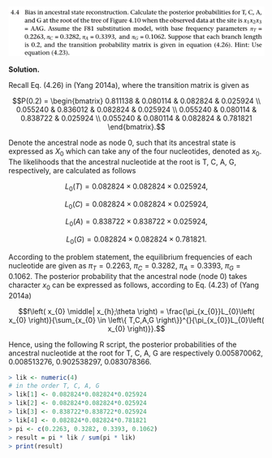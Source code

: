 <p>
  <img src=img/4.4-P.png>
</p>

**Solution.**

Recall Eq. (4.26) in (Yang 2014a), where the transition matrix is given as

$$P(0.2) = \begin{bmatrix}
0.811138 & 0.080114 & 0.082824 & 0.025924 \\
0.055240 & 0.836012 & 0.082824 & 0.025924 \\
0.055240 & 0.080114 & 0.838722 & 0.025924 \\
0.055240 & 0.080114 & 0.082824 & 0.781821
\end{bmatrix}.$$

Denote the ancestral node as node 0, such that its ancestral state is
expressed as $X_{0}$ which can take any of the four nucleotides, denoted
as $x_{0}$. The likelihoods that the ancestral nucleotide at the root is
T, C, A, G, respectively, are calculated as follows

$$L_{0}(T) = 0.082824 \times 0.082824 \times 0.025924,$$

$$L_{0}(C) = 0.082824 \times 0.082824 \times 0.025924,$$

$$L_{0}(A) = 0.838722 \times 0.838722 \times 0.025924,$$

$$L_{0}(G) = 0.082824 \times 0.082824 \times 0.781821.$$

According to the problem statement, the equilibrium frequencies of each
nucleotide are given as
$\pi_{T} = 0.2263,\ \pi_{C} = 0.3282,\ \pi_{A} = 0.3393,\ \pi_{G} = 0.1062.$
The posterior probability that the ancestral node (node 0) takes
character $x_{0}$ can be expressed as follows, according to Eq. (4.23)
of (Yang 2014a)

$$f\left( x_{0} \middle| x_{h};\theta \right) = \frac{\pi_{x_{0}}L_{0}\left( x_{0} \right)}{\sum_{x_{0} \in \left\{ T,C,A,G \right\}}^{}{\pi_{x_{0}}L_{0}\left( x_{0} \right)}}.$$

Hence, using the following R script, the posterior probabilities of the
ancestral nucleotide at the root for T, C, A, G are respectively
0.005870062, 0.008513276, 0.902538297, 0.083078366.


```R
> lik <- numeric(4)
# in the order T, C, A, G
> lik[1] <- 0.082824*0.082824*0.025924
> lik[2] <- 0.082824*0.082824*0.025924
> lik[3] <- 0.838722*0.838722*0.025924
> lik[4] <- 0.082824*0.082824*0.781821
> pi <- c(0.2263, 0.3282, 0.3393, 0.1062)
> result = pi * lik / sum(pi * lik)
> print(result)
```

